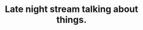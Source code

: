 ---
title: "Late night stream talking about things."
streamDate: 3-20-2024
game: "Just Chatting"
vodUrl: "https://www.youtube.com/watch?v=X67YqnpO6tE"
thumbnail: "https://img.youtube.com/vi/X67YqnpO6tE/maxresdefault.jpg"
duration: "58:40"
---